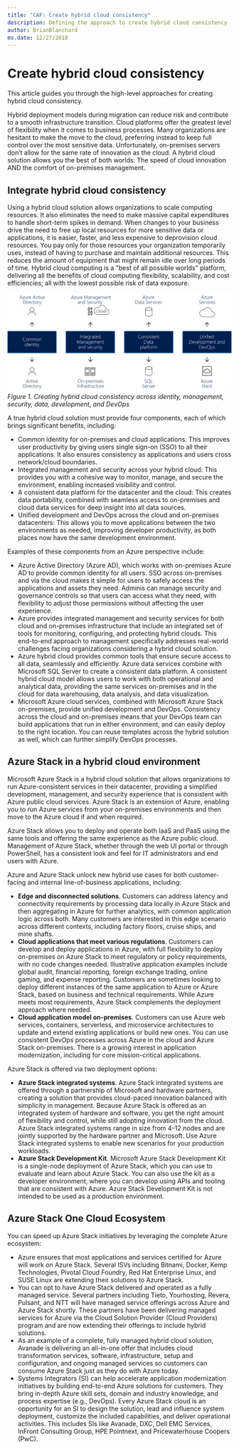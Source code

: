 ```yaml
---
title: "CAF: Create hybrid cloud consistency" 
description: Defining the approach to create hybrid cloud consistency
author: BrianBlanchard
ms.date: 12/27/2018
---
```

# Create hybrid cloud consistency

This article guides you through the high-level approaches for creating hybrid cloud consistency.

Hybrid deployment models during migration can reduce risk and contribute to a smooth infrastructure transition. Cloud platforms offer the greatest level of flexibility when it comes to business processes. Many organizations are hesitant to make the move to the cloud, preferring instead to keep full control over the most sensitive data. Unfortunately, on-premises servers don’t allow for the same rate of innovation as the cloud. A hybrid cloud solution allows you the best of both worlds: The speed of cloud innovation AND the comfort of on-premises management.

## Integrate hybrid cloud consistency

Using a hybrid cloud solution allows organizations to scale computing resources. It also eliminates the need to make massive capital expenditures to handle short-term spikes in demand. When changes to your business drive the need to free up local resources for more sensitive data or applications, it is easier, faster, and less expensive to deprovision cloud resources. You pay only for those resources your organization temporarily uses, instead of having to purchase and maintain additional resources. This reduces the amount of equipment that might remain idle over long periods of time. Hybrid cloud computing is a "best of all possible worlds" platform, delivering all the benefits of cloud computing flexibility, scalability, and cost efficiencies; all with the lowest possible risk of data exposure.

![Creating hybrid cloud consistency across identity, management, security, data, development, and DevOps](../../_images/hybrid-consistency.png)
*Figure 1. Creating hybrid cloud consistency across identity, management, security, data, development, and DevOps*

A true hybrid cloud solution must provide four components, each of which brings significant benefits, including:

- Common identity for on-premises and cloud applications: This improves user productivity by giving users single sign-on (SSO) to all their applications. It also ensures consistency as applications and users cross network/cloud boundaries.
- Integrated management and security across your hybrid cloud: This provides you with a cohesive way to monitor, manage, and secure the environment, enabling increased visibility and control.
- A consistent data platform for the datacenter and the cloud: This creates data portability, combined with seamless access to on-premises and cloud data services for deep insight into all data sources.
- Unified development and DevOps across the cloud and on-premises datacenters: This allows you to move applications between the two environments as needed, improving developer productivity, as both places now have the same development environment.
  
Examples of these components from an Azure perspective include:

- Azure Active Directory (Azure AD), which works with on-premises Azure AD to provide common identity for all users. SSO across on-premises and via the cloud makes it simple for users to safely access the applications and assets they need. Adminis can manage security and governance controls so that users can access what they need, with flexibility to adjust those permissions without affecting the user experience.
- Azure provides integrated management and security services for both cloud and on-premises infrastructure that include an integrated set of tools for monitoring, configuring, and protecting hybrid clouds. This end-to-end approach to management specifically addresses real-world challenges facing organizations considering a hybrid cloud solution.
- Azure hybrid cloud provides common tools that ensure secure access to all data, seamlessly and efficiently. Azure data services combine with Microsoft SQL Server to create a consistent data platform. A consistent hybrid cloud model allows users to work with both operational and analytical data, providing the same services on-premises and in the cloud for data warehousing, data analysis, and data visualization.
- Microsoft Azure cloud services, combined with Microsoft Azure Stack on-premises, provide unified development and DevOps. Consistency across the cloud and on-premises means that your DevOps team can build applications that run in either environment, and can easily deploy to the right location. You can reuse templates across the hybrid solution as well, which can further simplify DevOps processes.

## Azure Stack in a hybrid cloud environment

Microsoft Azure Stack is a hybrid cloud solution that allows organizations to run Azure-consistent services in their datacenter, providing a simplified development, management, and security experience that is consistent with Azure public cloud services. Azure Stack is an extension of Azure, enabling you to run Azure services from your on-premises environments and then move to the Azure cloud if and when required.

Azure Stack allows you to deploy and operate both IaaS and PaaS using the same tools and offering the same experience as the Azure public cloud. Management of Azure Stack, whether through the web UI portal or through PowerShell, has a consistent look and feel for IT administrators and end users with Azure.

Azure and Azure Stack unlock new hybrid use cases for both customer-facing and internal line-of-business applications, including:

- **Edge and disconnected solutions**. Customers can address latency and connectivity requirements by processing data locally in Azure Stack and then aggregating in Azure for further analytics, with common application logic across both. Many customers are interested in this edge scenario across different contexts, including factory floors, cruise ships, and mine shafts.
- **Cloud applications that meet various regulations**. Customers can develop and deploy applications in Azure, with full flexibility to deploy on-premises on Azure Stack to meet regulatory or policy requirements, with no code changes needed. Illustrative application examples include global audit, financial reporting, foreign exchange trading, online gaming, and expense reporting. Customers are sometimes looking to deploy different instances of the same application to Azure or Azure Stack, based on business and technical requirements. While Azure meets most requirements, Azure Stack complements the deployment approach where needed.
- **Cloud application model on-premises**. Customers can use Azure web services, containers, serverless, and microservice architectures to update and extend existing applications or build new ones. You can use consistent DevOps processes across Azure in the cloud and Azure Stack on-premises. There is a growing interest in application modernization, including for core mission-critical applications.

Azure Stack is offered via two deployment options:

- **Azure Stack integrated systems**. Azure Stack integrated systems are offered through a partnership of Microsoft and hardware partners, creating a solution that provides cloud-paced innovation balanced with simplicity in management. Because Azure Stack is offered as an integrated system of hardware and software, you get the right amount of flexibility and control, while still adopting innovation from the cloud. Azure Stack integrated systems range in size from 4–12 nodes and are jointly supported by the hardware partner and Microsoft. Use Azure Stack integrated systems to enable new scenarios for your production workloads.
- **Azure Stack Development Kit**. Microsoft Azure Stack Development Kit is a single-node deployment of Azure Stack, which you can use to evaluate and learn about Azure Stack. You can also use the kit as a developer environment, where you can develop using APIs and tooling that are consistent with Azure. Azure Stack Development Kit is not intended to be used as a production environment.

## Azure Stack One Cloud Ecosystem

You can speed up Azure Stack initiatives by leveraging the complete Azure ecosystem:

- Azure ensures that most applications and services certified for Azure will work on Azure Stack. Several ISVs including Bitnami, Docker, Kemp Technologies, Pivotal Cloud Foundry, Red Hat Enterprise Linux, and SUSE Linux are extending their solutions to Azure Stack.
- You can opt to have Azure Stack delivered and operated as a fully managed service. Several partners including Tieto, Yourhosting, Revera, Pulsant, and NTT will have managed service offerings across Azure and Azure Stack shortly. These partners have been delivering managed services for Azure via the Cloud Solution Provider (Cloud Providers) program and are now extending their offerings to include hybrid solutions.
- As an example of a complete, fully managed hybrid cloud solution, Avanade is delivering an all-in-one offer that includes cloud transformation services, software, infrastructure, setup and configuration, and ongoing managed services so customers can consume Azure Stack just as they do with Azure today.
- Systems Integrators (SI) can help accelerate application modernization initiatives by building end-to-end Azure solutions for customers. They bring in-depth Azure skill sets, domain and industry knowledge, and process expertise (e.g., DevOps). Every Azure Stack cloud is an opportunity for an SI to design the solution, lead and influence system deployment, customize the included capabilities, and deliver operational activities. This includes SIs like Avanade, DXC, Dell EMC Services, InFront Consulting Group, HPE Pointnext, and Pricewaterhouse Coopers (PwC).
